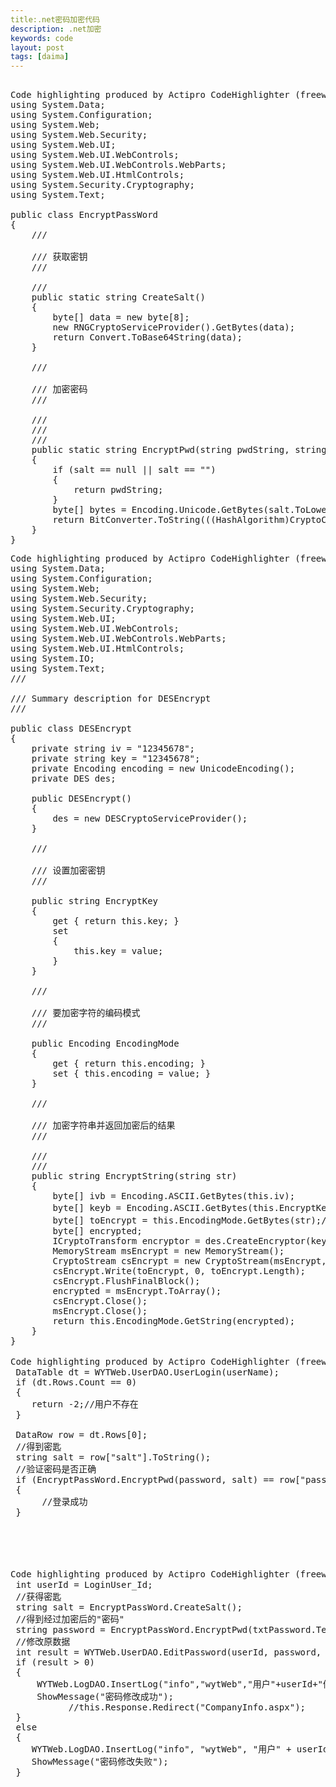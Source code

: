 ```yaml
---
title:.net密码加密代码
description: .net加密
keywords: code
layout: post
tags: [daima]
---
```

<pre class="code">

Code highlighting produced by Actipro CodeHighlighter (freeware)http://www.CodeHighlighter.com/-->using System;
using System.Data;
using System.Configuration;
using System.Web;
using System.Web.Security;
using System.Web.UI;
using System.Web.UI.WebControls;
using System.Web.UI.WebControls.WebParts;
using System.Web.UI.HtmlControls;
using System.Security.Cryptography;
using System.Text;

public class EncryptPassWord
{
    /// <summary>
    /// 获取密钥
    /// </summary>
    /// <returns></returns>
    public static string CreateSalt()
    {
        byte[] data = new byte[8];
        new RNGCryptoServiceProvider().GetBytes(data);
        return Convert.ToBase64String(data);
    }

    /// <summary>
    /// 加密密码
    /// </summary>
    /// <param name="pwdString"></param>
    /// <param name="salt"></param>
    /// <returns></returns>
    public static string EncryptPwd(string pwdString, string salt)
    {
        if (salt == null || salt == "")
        {
            return pwdString;
        }
        byte[] bytes = Encoding.Unicode.GetBytes(salt.ToLower().Trim() + pwdString.Trim());
        return BitConverter.ToString(((HashAlgorithm)CryptoConfig.CreateFromName("SHA1")).ComputeHash(bytes));
    }
}
</pre>



<pre class="code">
Code highlighting produced by Actipro CodeHighlighter (freeware)http://www.CodeHighlighter.com/-->using System;
using System.Data;
using System.Configuration;
using System.Web;
using System.Web.Security;
using System.Security.Cryptography;
using System.Web.UI;
using System.Web.UI.WebControls;
using System.Web.UI.WebControls.WebParts;
using System.Web.UI.HtmlControls;
using System.IO;
using System.Text;
/// <summary>
/// Summary description for DESEncrypt
/// </summary>
public class DESEncrypt
{
    private string iv = "12345678";
    private string key = "12345678";
    private Encoding encoding = new UnicodeEncoding();
    private DES des;

    public DESEncrypt()
    {
        des = new DESCryptoServiceProvider();
    }

    /// <summary>
    /// 设置加密密钥
    /// </summary>
    public string EncryptKey
    {
        get { return this.key; }
        set
        {
            this.key = value;
        }        
    }

    /// <summary>
    /// 要加密字符的编码模式
    /// </summary>
    public Encoding EncodingMode
    {
        get { return this.encoding; }
        set { this.encoding = value; }
    }

    /// <summary>
    /// 加密字符串并返回加密后的结果
    /// </summary>
    /// <param name="str"></param>
    /// <returns></returns>
    public string EncryptString(string str)
    {
        byte[] ivb = Encoding.ASCII.GetBytes(this.iv);
        byte[] keyb = Encoding.ASCII.GetBytes(this.EncryptKey);//得到加密密钥
        byte[] toEncrypt = this.EncodingMode.GetBytes(str);//得到要加密的内容
        byte[] encrypted;
        ICryptoTransform encryptor = des.CreateEncryptor(keyb, ivb);
        MemoryStream msEncrypt = new MemoryStream();
        CryptoStream csEncrypt = new CryptoStream(msEncrypt, encryptor, CryptoStreamMode.Write);
        csEncrypt.Write(toEncrypt, 0, toEncrypt.Length);
        csEncrypt.FlushFinalBlock();
        encrypted = msEncrypt.ToArray();
        csEncrypt.Close();
        msEncrypt.Close();
        return this.EncodingMode.GetString(encrypted);
    }
}
</pre>


<pre class="code">
Code highlighting produced by Actipro CodeHighlighter (freeware)http://www.CodeHighlighter.com/-->//根据用户名得到用户信息       
 DataTable dt = WYTWeb.UserDAO.UserLogin(userName);
 if (dt.Rows.Count == 0)
 {
    return -2;//用户不存在
 }

 DataRow row = dt.Rows[0];
 //得到密匙
 string salt = row["salt"].ToString();
 //验证密码是否正确
 if (EncryptPassWord.EncryptPwd(password, salt) == row["password"].ToString())
 {
      //登录成功
 }





Code highlighting produced by Actipro CodeHighlighter (freeware)http://www.CodeHighlighter.com/--> //从基类获得登录id
 int userId = LoginUser_Id;
 //获得密匙
 string salt = EncryptPassWord.CreateSalt();
 //得到经过加密后的"密码"
 string password = EncryptPassWord.EncryptPwd(txtPassword.Text.Trim(), salt);
 //修改原数据
 int result = WYTWeb.UserDAO.EditPassword(userId, password, salt);
 if (result > 0)
 {
     WYTWeb.LogDAO.InsertLog("info","wytWeb","用户"+userId+"修改了密码", userId ,this.Request.UserHostAddress.ToString());
     ShowMessage("密码修改成功");
           //this.Response.Redirect("CompanyInfo.aspx"); 
 }
 else
 {
    WYTWeb.LogDAO.InsertLog("info", "wytWeb", "用户" + userId + "修改密码失败", userId, this.Request.UserHostAddress.ToString());
    ShowMessage("密码修改失败");
 }

</pre>
